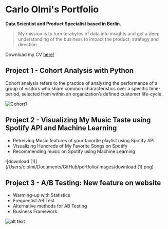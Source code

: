 # Carlo Olmi's Portfolio

**Data Scientist and Product Specialist based in Berlin.**

> My mission is to turn terabytes of data into insights and get a deep understanding of the business to impact the product, strategy and direction.

Download my CV [here!](https://www.google.com)

## Project 1 - Cohort Analysis with Python

Cohort analysis refers to the practice of analyzing the performance of a group of visitors who share common characteristics over a specific time-period, selected from within an organization’s defined customer life-cycle.



![Cohort1](https://cdn-images-1.medium.com/max/1600/1*ikx5gxCWz2jpuDkim32M-A.png)

 



## Project 2 - Visualizing My Music Taste using Spotify API and Machine Learning

- Retreiving Music features of your favorite playlist using Spotify API
- Visualizing Hundreds of My Favorite Songs on Spotify
- Recommending music on Spotify using Machine Learning

![download (1)](/Users/c.olmi/Documents/GitHub/portfolio/images/download (1).png)





## Project 3 - **A/B Testing: New feature on website**

- Warming-up with Statistics
- Frequentist AB Test
- Alternative methods for AB Testing
- Business Framework

![alt text](https://github.com/carlomariaolmi/portfolio/blob/master/images/ab%20test.png")

 